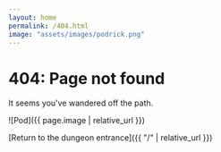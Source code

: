 ```yaml
---
layout: home
permalink: /404.html
image: "assets/images/podrick.png"
---
```


# 404: Page not found

It seems you've wandered off the path.

![Pod]({{ page.image | relative_url }})

[Return to the dungeon entrance]({{ "/" | relative_url }})
